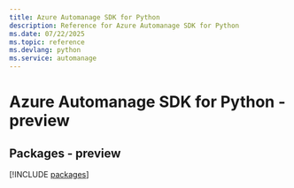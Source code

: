 ```yaml
---
title: Azure Automanage SDK for Python
description: Reference for Azure Automanage SDK for Python
ms.date: 07/22/2025
ms.topic: reference
ms.devlang: python
ms.service: automanage
---
```

# Azure Automanage SDK for Python - preview
## Packages - preview
[!INCLUDE [packages](automanage-index.md)]